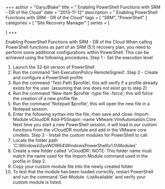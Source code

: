 +++
author = "GaryJBlake"
title = " Enabling PowerShell Functions with SRM - DR of the Cloud"
date = "2013-11-12"
description = " Enabling PowerShell Functions with SRM - DR of the Cloud"
tags = [
    "SRM",
    "PowerShell"
]
categories = [
    "Site Recovery Manager"
]
series = [

]
+++

 Enabling PowerShell Functions with SRM - DR of the Cloud
When calling PowerShell functions as part of an SRM (5.1) recovery plan, you need to perform some additional configurations within PowerShell. This can be achieved using the following procedures.
Step 1 - Set the execution level
1. Launch the 32-bit version of PowerShell
2. Run the command 'Set-ExecutionPolicy RemoteSigned'.
Step 2 - Create and configure a PowerShell profile
1. Run the command 'Test-Path $profile', this will verify if a profile already exists for the user. (assuming that one does not exist go to step 2)
2. Run the command 'New-Item $profile -type file -force', this will force the creation of a new profile file.
3. Run the command 'Notepad $profile', this will open the new file in a Notepad session.
4. Enter the following syntax into the file, then save and close:
   Import-Module vCloudDR
   Add-PSSnapin -name VMware.VimAutomation.Core
Next time you start a new PowerShell session, it will load in our custom functions from the vCloudDR module and add in the VMware core cmdlets.
Step 3 - Install the custom modules for PowerShell to call
1. Locate the folder path 'C:\Windows\SysWOW64\WindowsPowerShell\v1.0\Modules'
2. Create a new folder called 'vCloudDR'. NOTE: This folder name must match the name used for the Import-Module command used in the profile in Step 2.
3. Copy your custom module file into the newly created folder
4. To test that the module has been loaded correctly, restart PowerShell and run the command 'Get-Module -ListAvailable' and verify your custom module is listed.